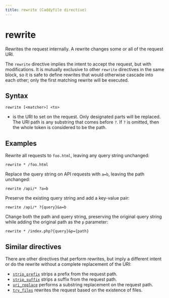 ```yaml
---
title: rewrite (Caddyfile directive)
---
```


# rewrite

Rewrites the request internally. A rewrite changes some or all of the request URI.

The `rewrite` directive implies the intent to accept the request, but with modifications. It is mutually exclusive to other `rewrite` directives in the same block, so it is safe to define rewrites that would otherwise cascade into each other; only the first matching rewrite will be executed.


## Syntax

```
rewrite [<matcher>] <to>
```

- **<to>** is the URI to set on the request. Only designated parts will be replaced. The URI path is any substring that comes before `?`. If `?` is omitted, then the whole token is considered to be the path.


## Examples

Rewrite all requests to `foo.html`, leaving any query string unchanged:

```
rewrite * /foo.html
```

Replace the query string on API requests with `a=b`, leaving the path unchanged:

```
rewrite /api/* ?a=b
```

Preserve the existing query string and add a key-value pair:

```
rewrite /api/* ?{query}&a=b
```

Change both the path and query string, preserving the original query string while adding the original path as the `p` parameter:

```
rewrite * /index.php?{query}&p={path}
```


## Similar directives

There are other directives that perform rewrites, but imply a different intent or do the rewrite without a complete replacement of the URI:

- [`strip_prefix`](/docs/caddyfile/directives/strip_prefix) strips a prefix from the request path.
- [`strip_suffix`](/docs/caddyfile/directives/strip_suffix) strips a suffix from the request path.
- [`uri_replace`](/docs/caddyfile/directives/uri_replace) performs a substring replacement on the request path.
- [`try_files`](/docs/caddyfile/directives/try_files) rewrites the request based on the existence of files.